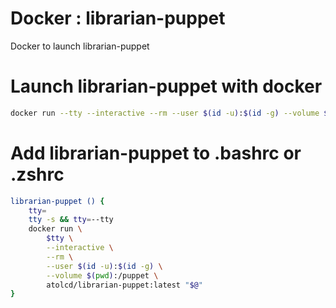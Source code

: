 # Docker : librarian-puppet

Docker to launch librarian-puppet

# Launch librarian-puppet with docker

```sh
docker run --tty --interactive --rm --user $(id -u):$(id -g) --volume $(pwd):/puppet atolcd/librarian-puppet:latest "$@"
```

# Add librarian-puppet to .bashrc or .zshrc

```sh
librarian-puppet () {
    tty=
    tty -s && tty=--tty
    docker run \
        $tty \
        --interactive \
        --rm \
        --user $(id -u):$(id -g) \
        --volume $(pwd):/puppet \
        atolcd/librarian-puppet:latest "$@"
}
```

